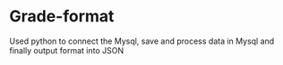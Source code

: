 # Grade-format
Used python to connect the Mysql, save and process data in Mysql and finally output format into JSON
